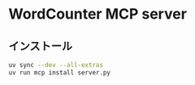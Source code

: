 # WordCounter MCP server

## インストール

```bash
uv sync --dev --all-extras
uv run mcp install server.py
```
